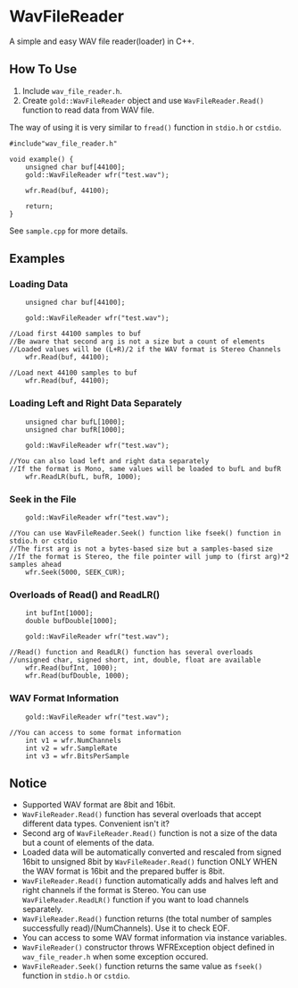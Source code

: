 # WavFileReader
A simple and easy WAV file reader(loader) in C++.

## How To Use
1. Include `wav_file_reader.h`.  
1. Create `gold::WavFileReader` object and use `WavFileReader.Read()` function to read data from WAV file.  

The way of using it is very similar to  `fread()` function in `stdio.h` or `cstdio`.  
```
#include"wav_file_reader.h"

void example() {
	unsigned char buf[44100];
	gold::WavFileReader wfr("test.wav");
	
	wfr.Read(buf, 44100);

	return;
}
```
See `sample.cpp` for more details.

## Examples

### Loading Data

```
	unsigned char buf[44100];

	gold::WavFileReader wfr("test.wav");

//Load first 44100 samples to buf
//Be aware that second arg is not a size but a count of elements
//Loaded values will be (L+R)/2 if the WAV format is Stereo Channels 
	wfr.Read(buf, 44100);

//Load next 44100 samples to buf
	wfr.Read(buf, 44100);
```

### Loading Left and Right Data Separately

```
	unsigned char bufL[1000];
	unsigned char bufR[1000];

	gold::WavFileReader wfr("test.wav");

//You can also load left and right data separately
//If the format is Mono, same values will be loaded to bufL and bufR
	wfr.ReadLR(bufL, bufR, 1000);
```

### Seek in the File
```
	gold::WavFileReader wfr("test.wav");

//You can use WavFileReader.Seek() function like fseek() function in stdio.h or cstdio
//The first arg is not a bytes-based size but a samples-based size
//If the format is Stereo, the file pointer will jump to (first arg)*2 samples ahead
	wfr.Seek(5000, SEEK_CUR);
```

### Overloads of Read() and ReadLR() 
```
	int bufInt[1000];
	double bufDouble[1000];
	
	gold::WavFileReader wfr("test.wav");
	
//Read() function and ReadLR() function has several overloads
//unsigned char, signed short, int, double, float are available
	wfr.Read(bufInt, 1000);
	wfr.Read(bufDouble, 1000);
```

### WAV Format Information
```
	gold::WavFileReader wfr("test.wav");

//You can access to some format information 
	int v1 = wfr.NumChannels
	int v2 = wfr.SampleRate
	int v3 = wfr.BitsPerSample
```

## Notice
* Supported WAV format are 8bit and 16bit.
* `WavFileReader.Read()` function has several overloads that accept different data types. Convenient isn't it?
* Second arg of `WavFileReader.Read()` function is not a size of the data but a count of elements of the data.
* Loaded data will be automatically converted and rescaled from signed 16bit to unsigned 8bit by `WavFileReader.Read()` function ONLY WHEN the WAV format is 16bit and the prepared buffer is 8bit.
* `WavFileReader.Read()` function automatically adds and halves left and right channels if the format is Stereo. You can use `WavFileReader.ReadLR()` function if you want to load channels separately.
* `WavFileReader.Read()` function returns (the total number of samples successfully read)/(NumChannels). Use it to check EOF.
* You can access to some WAV format information via instance variables.
* `WavFileReader()` constructor throws WFRException object defined in `wav_file_reader.h` when some exception occured.
* `WavFileReader.Seek()` function returns the same value as `fseek()` function in `stdio.h` or `cstdio`.
